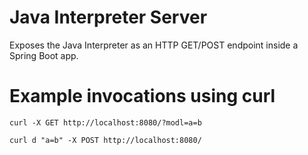# Java Interpreter Server
Exposes the Java Interpreter as an HTTP GET/POST endpoint inside a Spring Boot app.

# Example invocations using curl

```text
curl -X GET http://localhost:8080/?modl=a=b

curl d "a=b" -X POST http://localhost:8080/

```